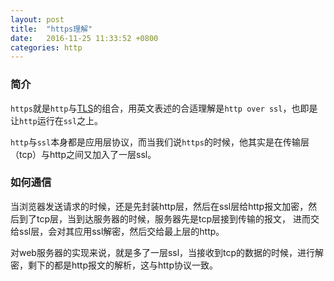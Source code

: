 ```yaml
---
layout: post
title:  "https理解"
date:   2016-11-25 11:33:52 +0800
categories: http
---
```

### 简介
`https`就是`http`与[TLS][tls-wiki]的组合，用英文表述的合适理解是`http over ssl`，也即是让`http`运行在`ssl`之上。

`http`与`ssl`本身都是应用层协议，而当我们说`https`的时候，他其实是在传输层（tcp）与http之间又加入了一层ssl。

### 如何通信
当浏览器发送请求的时候，还是先封装http层，然后在ssl层给http报文加密，然后到了tcp层，当到达服务器的时候，服务器先是tcp层接到传输的报文，
进而交给ssl层，会对其应用ssl解密，然后交给最上层的http。

对web服务器的实现来说，就是多了一层ssl，当接收到tcp的数据的时候，进行解密，剩下的都是http报文的解析，这与http协议一致。

[tls-wiki]: https://zh.wikipedia.org/wiki/%E4%BC%A0%E8%BE%93%E5%B1%82%E5%AE%89%E5%85%A8

